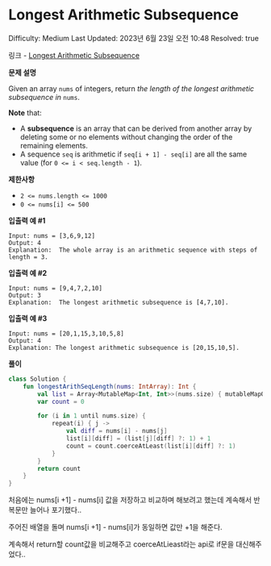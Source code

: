# Longest Arithmetic Subsequence

Difficulty: Medium
Last Updated: 2023년 6월 23일 오전 10:48
Resolved: true

링크 - [Longest Arithmetic Subsequence](https://leetcode.com/problems/longest-arithmetic-subsequence/description/)

**문제 설명**

Given an array `nums` of integers, return *the length of the longest arithmetic subsequence in* `nums`.

**Note** that:

- A **subsequence** is an array that can be derived from another array by deleting some or no elements without changing the order of the remaining elements.
- A sequence `seq` is arithmetic if `seq[i + 1] - seq[i]` are all the same value (for `0 <= i < seq.length - 1`).

**제한사항**

- `2 <= nums.length <= 1000`
- `0 <= nums[i] <= 500`

**입출력 예 #1**

```
Input: nums = [3,6,9,12]
Output: 4
Explanation:  The whole array is an arithmetic sequence with steps of length = 3.
```

**입출력 예 #2**

```
Input: nums = [9,4,7,2,10]
Output: 3
Explanation:  The longest arithmetic subsequence is [4,7,10].
```

**입출력 예 #3**

```
Input: nums = [20,1,15,3,10,5,8]
Output: 4
Explanation: The longest arithmetic subsequence is [20,15,10,5].
```

**풀이**

```kotlin
class Solution {
    fun longestArithSeqLength(nums: IntArray): Int {
        val list = Array<MutableMap<Int, Int>>(nums.size) { mutableMapOf() }
        var count = 0

        for (i in 1 until nums.size) {
            repeat(i) { j ->
                val diff = nums[i] - nums[j]
                list[i][diff] = (list[j][diff] ?: 1) + 1
                count = count.coerceAtLeast(list[i][diff] ?: 1)
            }
        }
        return count
    }
}
```

처음에는 nums[i +1] - nums[i] 값을 저장하고 비교하며 해보려고 했는데 계속해서 반복문만 늘어나 포기했다..

주어진 배열을 돌며 nums[i +1] - nums[i]가 동일하면 값만 +1을 해준다.

계속해서 return할 count값을 비교해주고 coerceAtLieast라는 api로 if문을 대신해주었다..